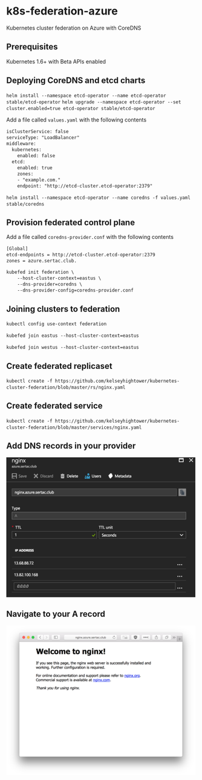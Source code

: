 # k8s-federation-azure
Kubernetes cluster federation on Azure with CoreDNS

## Prerequisites
Kubernetes 1.6+ with Beta APIs enabled

## Deploying CoreDNS and etcd charts

`helm install --namespace etcd-operator --name etcd-operator stable/etcd-operator`
`helm upgrade --namespace etcd-operator --set cluster.enabled=true etcd-operator stable/etcd-operator`

Add a file called `values.yaml` with the following contents
```
isClusterService: false
serviceType: "LoadBalancer"
middleware:
  kubernetes:
    enabled: false
  etcd:
    enabled: true
    zones:
    - "example.com."
    endpoint: "http://etcd-cluster.etcd-operator:2379"
```

`helm install --namespace etcd-operator --name coredns -f values.yaml stable/coredns`

## Provision federated control plane

Add a file called `coredns-provider.conf` with the following contents

```
[Global]
etcd-endpoints = http://etcd-cluster.etcd-operator:2379
zones = azure.sertac.club.
```

```
kubefed init federation \
    --host-cluster-context=eastus \
    --dns-provider=coredns \
    --dns-provider-config=coredns-provider.conf
```   

## Joining clusters to federation

`kubectl config use-context federation`

`kubefed join eastus --host-cluster-context=eastus`

`kubefed join westus --host-cluster-context=eastus`

## Create federated replicaset

`kubectl create -f https://github.com/kelseyhightower/kubernetes-cluster-federation/blob/master/rs/nginx.yaml`

## Create federated service

`kubectl create -f https://github.com/kelseyhightower/kubernetes-cluster-federation/blob/master/services/nginx.yaml`

## Add DNS records in your provider
<img src="azuredns.png" width="500">

## Navigate to your A record
<img src="nginx.png" width="500">
